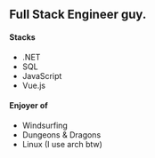 ## Full Stack Engineer guy.  
#### Stacks
- .NET
- SQL
- JavaScript
- Vue.js
#### Enjoyer of
- Windsurfing
- Dungeons & Dragons
- Linux (I use arch btw)
